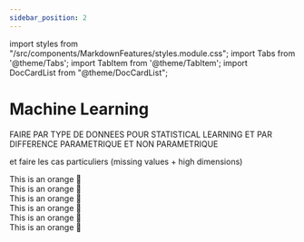 ```yaml
---
sidebar_position: 2
---
```


import styles from "/src/components/MarkdownFeatures/styles.module.css";
import Tabs from '@theme/Tabs';
import TabItem from '@theme/TabItem';
import DocCardList from "@theme/DocCardList";

# Machine Learning

FAIRE PAR TYPE DE DONNEES POUR STATISTICAL LEARNING ET PAR DIFFERENCE PARAMETRIQUE ET NON PARAMETRIQUE

et faire les cas particuliers (missing values + high dimensions)

<Tabs>
<TabItem value="orange" label="Proof" attributes={{type: "theorem"}}>
<div class="tab-content" data-type="theorem">
  This is an orange 🍊
</div>
</TabItem>
<TabItem value="banan" label="Definiton" attributes={{type: "definition"}}>
<div class="tab-content" data-type="definition">
  This is an orange 🍊
</div>
</TabItem>
<TabItem value="bann" label="Definiton" attributes={{type: "tips"}}>
<div class="tab-content" data-type="tips">
  This is an orange 🍊
</div>
</TabItem>
<TabItem value="bana" label="Definiton" attributes={{type: "proof"}}>
<div class="tab-content" data-type="proof">
  This is an orange 🍊
</div>
</TabItem>
<TabItem value="bnan" label="Definiton" attributes={{type: "exercise"}}>
<div class="tab-content" data-type="exercise">
  This is an orange 🍊
</div>
</TabItem>
<TabItem value="ba" label="Definiton" attributes={{type: "proposition"}}>
<div class="tab-content" data-type="proposition">
  This is an orange 🍊
</div>
</TabItem>
</Tabs>

<DocCardList/>
